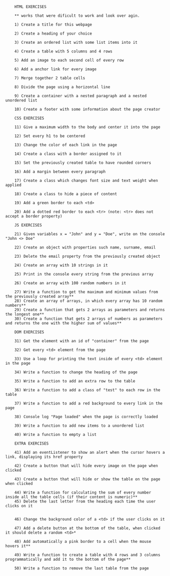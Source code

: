 
        HTML EXERCISES

        ** works that were dificult to work and look over agin. 

        1) Create a title for this webpage

        2) Create a heading of your choice

        3) Create an ordered list with some list items into it

        4) Create a table with 5 columns and 4 rows
        
        5) Add an image to each second cell of every row

        6) Add a anchor link for every image

        7) Merge together 2 table cells

        8) Divide the page using a horizontal line

        9) Create a container with a nested paragraph and a nested unordered list

        10) Create a footer with some information about the page creator

        CSS EXERCISES

        11) Give a maximum width to the body and center it into the page

        12) Set every h1 to be centered

        13) Change the color of each link in the page

        14) Create a class with a border assigned to it

        15) Set the previously created table to have rounded corners

        16) Add a margin between every paragraph

        17) Create a class which changes font size and text weight when applied

        18) Create a class to hide a piece of content

        19) Add a green border to each <td>

        20) Add a dotted red border to each <tr> (note: <tr> does not accept a border property)

        JS EXERCISES

        21) Given variables x = "John" and y = "Doe", write on the console "John <> Doe"

        22) Create an object with properties such name, surname, email

        23) Delete the email property from the previously created object

        24) Create an array with 10 strings in it

        25) Print in the console every string from the previous array

        26) Create an array with 100 random numbers in it

        27) Write a function to get the maximum and minimum values from the previously created array**
        28) Create an array of arrays, in which every array has 10 random numbers**
        29) Create a function that gets 2 arrays as parameters and returns the longest one**
        30) Create a function that gets 2 arrays of numbers as parameters and returns the one with the higher sum of values**

        DOM EXERCISES

        31) Get the element with an id of "container" from the page

        32) Get every <td> element from the page

        33) Use a loop for printing the text inside of every <td> element in the page

        34) Write a function to change the heading of the page

        35) Write a function to add an extra row to the table

        36) Write a function to add a class of "test" to each row in the table

        37) Write a function to add a red background to every link in the page

        38) Console log "Page loaded" when the page is correctly loaded

        39) Write a function to add new items to a unordered list

        40) Write a function to empty a list

        EXTRA EXERCISES

        41) Add an eventListener to show an alert when the cursor hovers a link, displaying its href property

        42) Create a button that will hide every image on the page when clicked

        43) Create a button that will hide or show the table on the page when clicked

        44) Write a function for calculating the sum of every number inside all the table cells (if their content is numeric)**
        45) Delete the last letter from the heading each time the user clicks on it

        
        46) Change the background color of a <td> if the user clicks on it

        47) Add a delete button at the bottom of the table, when clicked it should delete a random <td>*

        48) Add automatically a pink border to a cell when the mouse hovers it**

        49) Write a function to create a table with 4 rows and 3 columns programmatically and add it to the bottom of the page**
        
        50) Write a function to remove the last table from the page

      
